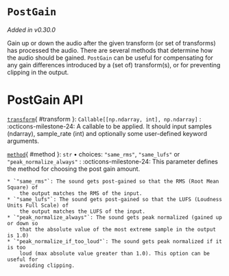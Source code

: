# `PostGain`

_Added in v0.30.0_

Gain up or down the audio after the given transform (or set of transforms) has
processed the audio. There are several methods that determine how the audio should
be gained. `PostGain` can be useful for compensating for any gain differences introduced
by a (set of) transform(s), or for preventing clipping in the output.

# PostGain API

[`transform`](#transform){ #transform }: `Callable[[np.ndarray, int], np.ndarray]`
:   :octicons-milestone-24: A callable to be applied. It should input
    samples (ndarray), sample_rate (int) and optionally some user-defined
    keyword arguments.

[`method`](#method){ #method }: `str` • choices: `"same_rms"`, `"same_lufs"` or `"peak_normalize_always"`
:   :octicons-milestone-24: This parameter defines the method for choosing the post gain amount.

    * `"same_rms"`: The sound gets post-gained so that the RMS (Root Mean Square) of
        the output matches the RMS of the input.
    * `"same_lufs"`: The sound gets post-gained so that the LUFS (Loudness Units Full Scale) of
        the output matches the LUFS of the input.
    * `"peak_normalize_always"`: The sound gets peak normalized (gained up or down so
        that the absolute value of the most extreme sample in the output is 1.0)
    * `"peak_normalize_if_too_loud"`: The sound gets peak normalized if it is too
        loud (max absolute value greater than 1.0). This option can be useful for
        avoiding clipping.
